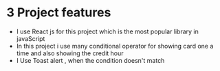 # 3 Project features

- I use React js for this project which is the most popular library in javaScript 
- In this project i use many conditional operator for showing card one a time and also showing the credit hour 
- I Use Toast alert , when the condition doesn't match 